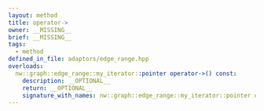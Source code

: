 ```yaml
---
layout: method
title: operator->
owner: __MISSING__
brief: __MISSING__
tags:
  - method
defined_in_file: adaptors/edge_range.hpp
overloads:
  nw::graph::edge_range::my_iterator::pointer operator->() const:
    description: __OPTIONAL__
    return: __OPTIONAL__
    signature_with_names: nw::graph::edge_range::my_iterator::pointer operator->() const
---
```

